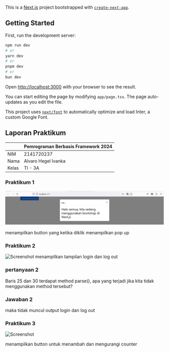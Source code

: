 This is a [Next.js](https://nextjs.org/) project bootstrapped with [`create-next-app`](https://github.com/vercel/next.js/tree/canary/packages/create-next-app).

## Getting Started

First, run the development server:

```bash
npm run dev
# or
yarn dev
# or
pnpm dev
# or
bun dev
```

Open [http://localhost:3000](http://localhost:3000) with your browser to see the result.

You can start editing the page by modifying `app/page.tsx`. The page auto-updates as you edit the file.

This project uses [`next/font`](https://nextjs.org/docs/basic-features/font-optimization) to automatically optimize and load Inter, a custom Google Font.

## Laporan Praktikum

|  | Pemrograman Berbasis Framework 2024 |
|--|--|
| NIM |  2141720237|
| Nama |  Alvaro Hegel Ivanka |
| Kelas | TI - 3A |


### Praktikum 1

![Screenshot](assets/01.png)

menampilkan button yang ketika diklik menampilkan pop up

### Praktikum 2

![Screenshot](asset/02.png)
menampilkan tampilan login dan log out

### pertanyaan 2

Baris 25 dan 30 terdapat method parse(), apa yang terjadi jika kita tidak menggunakan method tersebut?

### Jawaban 2
maka tidak muncul output login dan log out

### Praktikum 3

![Screenshot](asset/03.png)

menampilkan button untuk menambah dan mengurangi counter